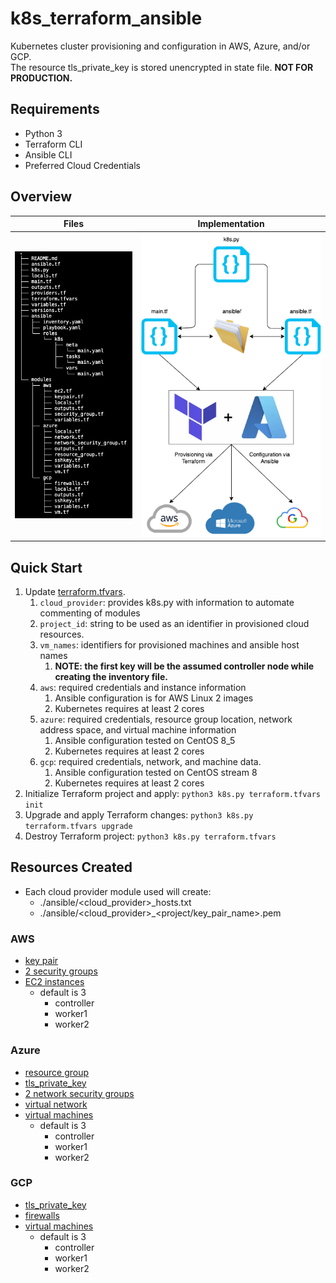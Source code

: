# k8s_terraform_ansible
Kubernetes cluster provisioning and configuration in AWS, Azure, and/or GCP. <br>
The resource tls_private_key is stored unencrypted in state file. **NOT FOR PRODUCTION.**

## Requirements
- Python 3
- Terraform CLI
- Ansible CLI
- Preferred Cloud Credentials

## Overview
| **Files**                                                                                                                                                                                                                                                                                                                                                                                                                                                                                                                                                                                                                                                                                                                                                                                                                                                                                                                                                                | **Implementation**                                            |
|--------------------------------------------------------------------------------------------------------------------------------------------------------------------------------------------------------------------------------------------------------------------------------------------------------------------------------------------------------------------------------------------------------------------------------------------------------------------------------------------------------------------------------------------------------------------------------------------------------------------------------------------------------------------------------------------------------------------------------------------------------------------------------------------------------------------------------------------------------------------------------------------------------------------------------------------------------------------------|---------------------------------------------------------------|
| ![Visual tree of directories and content.](./misc/file_tree.png) | ![Visual diagram of tools implementation.](./misc/visual.png) |

## Quick Start
1. Update [terraform.tfvars](./terraform.tfvars).
   1. `cloud_provider`: provides k8s.py with information to automate commenting of modules
   2. `project_id`: string to be used as an identifier in provisioned cloud resources.
   3. `vm_names`: identifiers for provisioned machines and ansible host names
      1. **NOTE: the first key will be the assumed controller node while creating the inventory file.**
   4. `aws`: required credentials and instance information
      1. Ansible configuration is for AWS Linux 2 images
      2. Kubernetes requires at least 2 cores
   5. `azure`: required credentials, resource group location, network address space, and virtual machine information
      1. Ansible configuration tested on CentOS 8_5
      2. Kubernetes requires at least 2 cores
   6. `gcp`: required credentials, network, and machine data.
      1. Ansible configuration tested on CentOS stream 8
      2. Kubernetes requires at least 2 cores
2. Initialize Terraform project and apply: `python3 k8s.py terraform.tfvars init`
3. Upgrade and apply Terraform changes: `python3 k8s.py terraform.tfvars upgrade`
4. Destroy Terraform project: `python3 k8s.py terraform.tfvars`

## Resources Created
- Each cloud provider module used will create:
  - ./ansible/<cloud_provider>_hosts.txt
  - ./ansible/<cloud_provider>_<project/key_pair_name>.pem

### AWS
- [key pair](./modules/aws/keypair.tf)
- [2 security groups](./modules/aws/security_group.tf)
- [EC2 instances](./modules/aws/ec2.tf)
  - default is 3
    - controller
    - worker1
    - worker2

### Azure
- [resource group](./modules/azure/resource_group.tf)
- [tls_private_key](./modules/azure/sshkey.tf)
- [2 network security groups](./modules/azure/network_security_group.tf)
- [virtual network](./modules/azure/network.tf)
- [virtual machines](./modules/azure/vm.tf)
  - default is 3
    - controller
    - worker1
    - worker2

### GCP
- [tls_private_key](./modules/gcp/sshkey.tf)
- [firewalls](./modules/gcp/firewalls.tf)
- [virtual machines](./modules/gcp/vm.tf)
  - default is 3
    - controller
    - worker1
    - worker2

